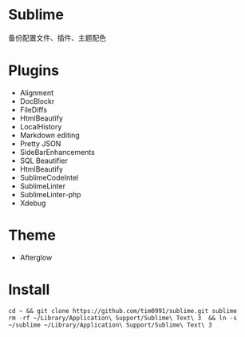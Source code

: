 # Sublime
备份配置文件、插件、主题配色



# Plugins
*   Alignment
*   DocBlockr
*   FileDiffs
*   HtmlBeautify
*   LocalHistory
*   Markdown editing
*   Pretty JSON
*   SideBarEnhancements
*   SQL Beautifier
*   HtmlBeautify
*   SublimeCodeIntel
*   SublimeLinter
*   SublimeLinter-php
*   Xdebug

# Theme
*   Afterglow


# Install
```shell
cd ~ && git clone https://github.com/tim0991/sublime.git sublime
rm -rf ~/Library/Application\ Support/Sublime\ Text\ 3  && ln -s ~/sublime ~/Library/Application\ Support/Sublime\ Text\ 3
```
